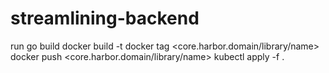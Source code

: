 # streamlining-backend

run go build
docker build -t <name>
docker tag <name> <core.harbor.domain/library/name>
docker push <core.harbor.domain/library/name>
kubectl apply -f .